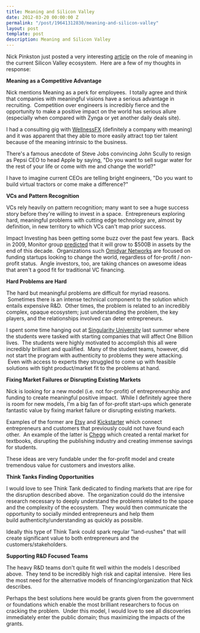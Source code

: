```yaml
---
title: Meaning and Silicon Valley
date: 2012-03-20 00:00:00 Z
permalink: "/post/19641312830/meaning-and-silicon-valley"
layout: post
template: post
description: Meaning and Silicon Valley
---
```


<p>Nick Pinkston just posted a very interesting <a href="http://postscarcity.tumblr.com/post/19618489412/meaning-is-the-new-perk-or-how-silicon-valley-needs-a">article</a> on the role of meaning in the current Silicon Valley ecosystem.  Here are a few of my thoughts in response:</p>&#13;
<p><strong>Meaning as a Competitive Advantage</strong></p>&#13;
<p>Nick mentions Meaning as a perk for employees.  I totally agree and think that companies with meaningful visions have a serious advantage in recruiting.  Competition over engineers is incredibly fierce and the opportunity to make a positive impact on the world has serious allure (especially when compared with Zynga or yet another daily deals site).</p>&#13;
<p>I had a consulting gig with <a href="http://www.wellnessfx.com/">WellnessFX</a> (definitely a company with meaning) and it was apparent that they able to more easily attract top tier talent because of the meaning intrinsic to the business.</p>&#13;
<p>There's a famous anecdote of Steve Jobs convincing John Scully to resign as Pepsi CEO to head Apple by saying, "Do you want to sell sugar water for the rest of your life or come with me and change the world?"</p>&#13;
<p><span>I have to imagine current CEOs are telling bright engineers, "Do you want to build virtual tractors or come make a difference?"</span></p>&#13;
<p><strong>VCs and Pattern Recognition</strong></p>&#13;
<p>VCs rely heavily on pattern recognition; many want to see a huge success story before they're willing to invest in a space.  Entrepreneurs exploring hard, meaningful problems with cutting edge technology are, almost by definition, in new territory to which VCs can't map prior success.</p>&#13;
<p>Impact Investing has been getting some buzz over the past few years.  Back in 2009, Monitor group <a href="http://www.monitorinstitute.com/impactinvesting/documents/InvestingforSocialandEnvImpact_ExecSum_001.pdf">predicted</a> that it will grow to $500B in assets by the end of this decade.  Organizations such <a href="http://www.omidyar.com/">Omidyar Networks</a> are focused on funding startups looking to change the world, regardless of for-profit / non-profit status.  Angle investors, too, are taking chances on awesome ideas that aren't a good fit for traditional VC financing.</p>&#13;
<p><strong>Hard Problems are Hard</strong></p>&#13;
<p>The hard but meaningful problems are difficult for myriad reasons.  Sometimes there is an intense technical component to the solution which entails expensive R&amp;D.  Other times, the problem is related to an incredibly complex, opaque ecosystem; just understanding the problem, the key players, and the relationships involved can deter entrepreneurs.</p>&#13;
<p>I spent some time hanging out at <a href="http://singularityu.org/">Singularity University</a> last summer where the students were tasked with starting companies that will affect One Billion lives.  The students were highly motivated to accomplish this all were incredibly brilliant and qualified.  Many of the student teams, however, did not start the program with authenticity to problems they were attacking.  Even with access to experts they struggled to come up with feasible solutions with tight product/market fit to the problems at hand.</p>&#13;
<p><strong>Fixing Market Failures or Disrupting Existing Markets</strong></p>&#13;
<p>Nick is looking for a new model (i.e. not for-profit) of entrepreneurship and funding to create meaningful positive impact.  While I definitely agree there is room for new models, I'm a big fan of for-profit start-ups which generate fantastic value by fixing market failure or disrupting existing markets.</p>&#13;
<p>Examples of the former are <a href="http://www.etsy.com/">Etsy</a> and <a href="http://www.kickstarter.com/">Kickstarter</a> which connect entrepreneurs and customers that previously could not have found each other.  An example of the latter is <a href="http://www.chegg.com/">Chegg</a> which created a rental market for textbooks, disrupting the publishing industry and creating immense savings for students.</p>&#13;
<p>These ideas are very fundable under the for-profit model and create tremendous value for customers and investors alike.</p>&#13;
<p><strong>Think Tanks Finding Opportunities</strong></p>&#13;
<p>I would love to see Think Tank dedicated to finding markets that are ripe for the disruption described above.  The organization could do the intensive research necessary to deeply understand the problems related to the space and the complexity of the ecosystem.  They would then communicate the opportunity to socially minded entrepreneurs and help them build authenticity/understanding as quickly as possible.</p>&#13;
<p>Ideally this type of Think Tank could spark regular "land-rushes" that will create significant value to both entrepreneurs and the customers/stakeholders.</p>&#13;
<p><strong>Supporting R&amp;D Focused Teams</strong></p>&#13;
<p>The heavy R&amp;D teams don't quite fit well within the models I described above.  They tend to be incredibly high risk and capital intensive.  Here lies the most need for the alternative models of financing/organization that Nick describes.</p>&#13;
<p>Perhaps the best solutions here would be grants given from the government or foundations which enable the most brilliant researchers to focus on cracking the problem.  Under this model, I would love to see all discoveries immediately enter the public domain; thus maximizing the impacts of the grants.</p> 